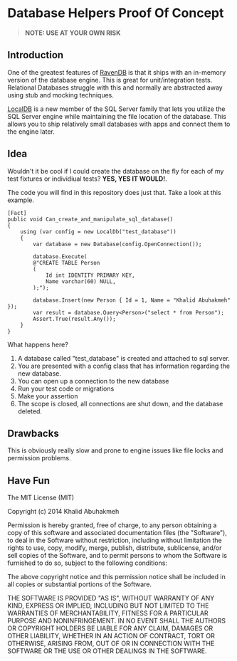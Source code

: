 # Database Helpers Proof Of Concept

> **NOTE: USE AT YOUR OWN RISK**

## Introduction

One of the greatest features of [RavenDB](http://ravendb.net) is that it ships with an in-memory version of the database engine. This is great for unit/integration tests. Relational Databases struggle with this and normally are abstracted away using stub and mocking techniques.

[LocalDB](http://blogs.msdn.com/b/sqlexpress/archive/2011/07/12/introducing-localdb-a-better-sql-express.aspx) is a new member of the SQL Server family that lets you utilize the SQL Server engine while maintaining the file location of the database. This allows you to ship relatively small databases with apps and connect them to the engine later.

## Idea

Wouldn't it be cool if I could create the database on the fly for each of my test fixtures or individiual tests? **YES, YES IT WOULD!**.

The code you will find in this repository does just that. Take a look at this example.

```
[Fact]
public void Can_create_and_manipulate_sql_database()
{
    using (var config = new LocalDb("test_database"))
    {
        var database = new Database(config.OpenConnection());

        database.Execute(
        @"CREATE TABLE Person
        (
            Id int IDENTITY PRIMARY KEY,
            Name varchar(60) NULL,
        );");

        database.Insert(new Person { Id = 1, Name = "Khalid Abuhakmeh" });
        var result = database.Query<Person>("select * from Person");
        Assert.True(result.Any());
    }
}
```

What happens here?

1. A database called "test_database" is created and attached to sql server.
2. You are presented with a config class that has information regarding the new database.
3. You can open up a connection to the new database
4. Run your test code or migrations
5. Make your assertion
6. The scope is closed, all connections are shut down, and the database deleted.

## Drawbacks

This is obviously really slow and prone to engine issues like file locks and permission problems. 

## Have Fun

The MIT License (MIT)

Copyright (c) 2014 Khalid Abuhakmeh

Permission is hereby granted, free of charge, to any person obtaining a copy
of this software and associated documentation files (the "Software"), to deal
in the Software without restriction, including without limitation the rights
to use, copy, modify, merge, publish, distribute, sublicense, and/or sell
copies of the Software, and to permit persons to whom the Software is
furnished to do so, subject to the following conditions:

The above copyright notice and this permission notice shall be included in
all copies or substantial portions of the Software.

THE SOFTWARE IS PROVIDED "AS IS", WITHOUT WARRANTY OF ANY KIND, EXPRESS OR
IMPLIED, INCLUDING BUT NOT LIMITED TO THE WARRANTIES OF MERCHANTABILITY,
FITNESS FOR A PARTICULAR PURPOSE AND NONINFRINGEMENT. IN NO EVENT SHALL THE
AUTHORS OR COPYRIGHT HOLDERS BE LIABLE FOR ANY CLAIM, DAMAGES OR OTHER
LIABILITY, WHETHER IN AN ACTION OF CONTRACT, TORT OR OTHERWISE, ARISING FROM,
OUT OF OR IN CONNECTION WITH THE SOFTWARE OR THE USE OR OTHER DEALINGS IN
THE SOFTWARE.